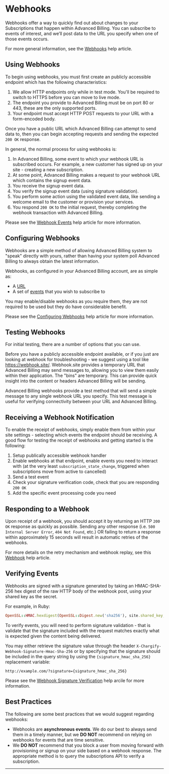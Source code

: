 # Webhooks

Webhooks offer a way to quickly find out about changes to your Subscriptions that happen within Advanced Billing. You can subscribe to events of interest, and we’ll post data to the URL you specify when one of those events occurs.

For more general information, see the [Webhooks](https://maxio-chargify.zendesk.com/hc/en-us/articles/5405568068365-Webhooks-Introduction) help article.

## Using Webhooks

To begin using webhooks, you must first create an publicly accessible endpoint which has the following characteristics:

1. We allow HTTP endpoints only while in test mode. You'll be required to switch to HTTPS before you can move to live mode.
2. The endpoint you provide to Advanced Billing must be on port 80 or 443, these are the only supported ports.
3. Your endpoint must accept HTTP POST requests to your URL with a form-encoded body.

Once you have a public URL which Advanced Billing can attempt to send data to, then you can begin accepting requests and sending the expected `200 OK` response.

In general, the normal process for using webhooks is:

1. In Advanced Billing, some event to which your webhook URL is subscribed occurs. For example, a new customer has signed up on your site - creating a new subscription.
2. At some point, Advanced Billing makes a request to your webhook URL which contains the signup event data.
3. You receive the signup event data.
4. You verify the signup event data (using signature validation).
5. You perform some action using the validated event data, like sending a welcome email to the customer or provision your services.
6. You respond `200 OK` to the initial request, thereby completing the webhook transaction with Advanced Billing.

Please see the [Webhook Events](https://maxio-chargify.zendesk.com/hc/en-us/articles/5405357509645-Webhooks-Reference#events) help article for more information.

## Configuring Webhooks

Webhooks are a simple method of allowing Advanced Billing system to "speak" directly with yours, rather than having your system poll Advanced Billing to always obtain the latest information.

Webhooks, as configured in your Advanced Billing account, are as simple as:

- A [URL](https://en.wikipedia.org/wiki/Uniform_Resource_Locator)
- A set of [events](https://maxio-chargify.zendesk.com/hc/en-us/articles/5405357509645#events) that you wish to subscribe to

You may enable/disable webhooks as you require them, they are not required to be used but they do have considerable benefit.

Please see the [Configuring Webhooks](https://maxio-chargify.zendesk.com/hc/en-us/articles/5405357509645#configuring-webhooks) help article for more information.

## Testing Webhooks

For initial testing, there are a number of options that you can use.

Before you have a publicly accessible endpoint available, or if you just are looking at webhook for troubleshooting - we suggest using a tool like https://webhook.site/. Webhook.site provides a temporary URL that Advanced Billing may send messages to, allowing you to view them easily within their application. The "bins" are temporary. This can provide quick insight into the content or headers Advanced Billing will be sending.

Advanced Billing webhooks provide a test method that will send a simple message to any single webhook URL you specify. This test message is useful for verifying connectivity between your URL and Advanced Billing.

## Receiving a Webhook Notification

To enable the receipt of webhooks, simply enable them from within your site settings - selecting which events the endpoint should be receiving. A good flow for testing the receipt of webhooks and getting started is the following:

1. Setup publically accessible webhook handler
2. Enable webhooks at that endpoint, enable events you need to interact with (at the very least `subscription_state_change`, triggered when subscriptions move from active to cancelled)
3. Send a test event
4. Check your signature verification code, check that you are responding `200 OK`
5. Add the specific event processing code you need

## Responding to a Webhook

Upon receipt of a webhook, you should accept it by returning an HTTP `200 OK` response as quickly as possible. Sending any other response (i.e. `500 Internal Server Error`, `404 Not Found`, etc.) OR failing to return a response within approximately 15 seconds will result in automatic retries of the webhooks.

For more details on the retry mechanism and webhook replay, see this [Webhook](https://maxio-chargify.zendesk.com/hc/en-us/articles/5405357509645#webhook-acknowledgement-and-automatic-retries) help article.

## Verifying Events

Webhooks are signed with a signature generated by taking an HMAC-SHA-256 hex digest of the raw HTTP body of the webhook post, using your shared key as the secret.

For example, in Ruby:

```ruby
OpenSSL::HMAC.hexdigest(OpenSSL::Digest.new('sha256'), site.shared_key, webhook.body)
```

To verify events, you will need to perform signature validation - that is validate that the signature included with the request matches exactly what is expected given the content being delivered.

You may either retrieve the signature value through the header `X-Chargify-Webhook-Signature-Hmac-Sha-256` or by specifying that the signature should be included in the query string by using the `{signature_hmac_sha_256} `replacement variable:

```http
http://example.com/?signature={signature_hmac_sha_256}
```

Please see the [Webhook Signature Verification](https://maxio-chargify.zendesk.com/hc/en-us/articles/5405357509645-Webhooks-Reference#webhook-verification) help arcile for more information.

## Best Practices

The following are some best practices that we would suggest regarding webhooks:

- Webhooks are **asynchronous events**. We do our best to always send them in a timely manner, but we **DO NOT** recommend on relying on webhooks for events that are time sensitive.
- We **DO NOT** recommend that you block a user from moving forward with provisioning or signup on your side based on a webhook response. The appropriate method is to query the subscriptions API to verify a subscription.

---
